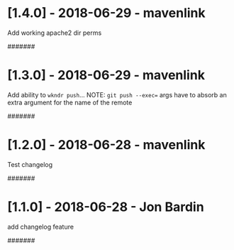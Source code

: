 # [1.4.0] - 2018-06-29 - mavenlink

Add working apache2 dir perms

#######

# [1.3.0] - 2018-06-29 - mavenlink

Add ability to `wkndr push`... NOTE: `git push --exec=` args have to absorb an extra argument for the name of the remote

#######

# [1.2.0] - 2018-06-28 - mavenlink

Test changelog

#######

# [1.1.0] - 2018-06-28 - Jon Bardin

add changelog feature

#######
